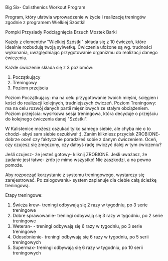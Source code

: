 Big Six- Calisthenics Workout Program

Program, który ułatwia wprowadzenie w życie i realizację treningów zgodnie z programem Wielkiej Szóstki!

Pompki
Przysiady
Podciągnięcia
Brzuch
Mostek
Barki

Każdy z elementów "Wielkiej Szóstki" składa się z 10 ćwiczeń, które idealnie rozbudują twoją sylwetkę.
Ćwiczenia ułożone są wg. trudności wykonania, uwzględniając przygotowanie organizmu do realizacji danego ćwiczenia.

Każde ćwiczenie składa się z 3 poziomów:
1. Początkujący
2. Treningowy
3. Poziom przejścia

Poziom Początkujący: ma na celu przygotowanie twoich mięśni, ścięgien i kości do realizacji kolejnych, trudniejszych ćwiczeń.
Poziom Treningowy: ma na celu rozwój danych partii mięśniowych ze stałym obciążeniem.
Poziom przejścia: wysiłkowa sesja treningowa, która decyduje o przejściu do kolejnego ćwiczenia danej "Szóstki".

W Kalistenice możesz oszukać tylko samego siebie, ale chyba nie o to chodzi- abyś sam siebie oszukiwał :).
Zanim klikniesz przycisk ZROBIONE- dobrze oceń czy faktycznie poradziłeś sobie z danym ćwiczeniem.
Oceń, czy czujesz się zmęczony, czy dałbyś radę ćwiczyć dalej w tym ćwiczeniu?

Jeśli czujesz- że jesteś gotowy- kliknij ZROBIONE.
Jeśli uważasz, że zadanie jest łatwe- zrób je mimo wszystko! Nie zaszkodzi, a na pewno pomoże.

Aby rozpocząć korzystanie z systemu treningowego, wystarczy się zarejestrować.
Po zalogowaniu- system zaplanuje dla ciebie całą ścieżkę treningową.

Etapy treningowe:
1. Świeża krew- treningi odbywają się 2 razy w tygodniu, po 3 serie treningowe
2. Dobre sprawowanie- treningi odbywają się 3 razy w tygodniu, po 2 serie treningowe
3. Weteran- - treningi odbywają się 6 razy w tygodniu, po 3 serie treningowe
4. Odosobnienie- treningi odbywają się 6 razy w tygodniu, po 5 serii treningowych
5. Supermax- treningi odbywają się 6 razy w tygodniu, po 10 serii treningowych
